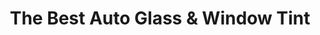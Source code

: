 ---
title: "The Best Auto Glass & Window Tint"
url: /burien/the-best-auto-glass-und-window-tint/
shop: Autoteile
---